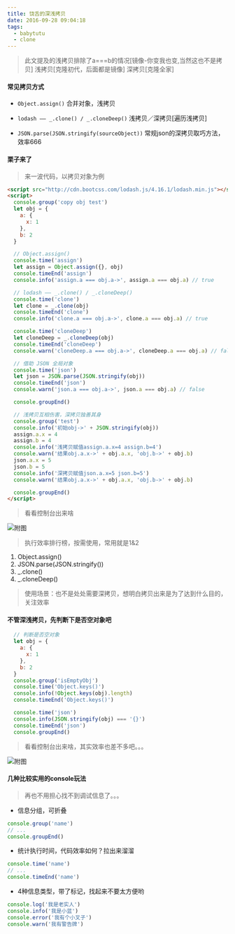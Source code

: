 ```yaml
---
title: 饶舌的深浅拷贝
date: 2016-09-28 09:04:18
tags:
  - babytutu
  - clone
---
```

>此文提及的浅拷贝排除了a===b的情况[镜像-你变我也变,当然这也不是拷贝]
浅拷贝[克隆初代，后面都是镜像]
深拷贝[克隆全家]

#### 常见拷贝方式
- `Object.assign()`
合并对象，浅拷贝

- `lodash —— _.clone() / _.cloneDeep()`
浅拷贝／深拷贝[遍历浅拷贝]

- `JSON.parse(JSON.stringify(sourceObject))`
常规json的深拷贝取巧方法，效率666

<!--more-->

#### 栗子来了
>来一波代码，以拷贝对象为例

```html
<script src="http://cdn.bootcss.com/lodash.js/4.16.1/lodash.min.js"></script>
<script>
  console.group('copy obj test')
  let obj = {
    a: {
      x: 1
    },
    b: 2
  }

  // Object.assign()
  console.time('assign')
  let assign = Object.assign({}, obj)
  console.timeEnd('assign')
  console.info('assign.a === obj.a->', assign.a === obj.a) // true

  // lodash —— _.clone() / _.cloneDeep()
  console.time('clone')
  let clone = _.clone(obj)
  console.timeEnd('clone')
  console.info('clone.a === obj.a->', clone.a === obj.a) // true

  console.time('cloneDeep')
  let cloneDeep = _.cloneDeep(obj)
  console.timeEnd('cloneDeep')
  console.warn('cloneDeep.a === obj.a->', cloneDeep.a === obj.a) // false

  // 借助 JSON 全局对象
  console.time('json')
  let json = JSON.parse(JSON.stringify(obj))
  console.timeEnd('json')
  console.warn('json.a === obj.a->', json.a === obj.a) // false

  console.groupEnd()

  // 浅拷贝互相伤害，深拷贝独善其身
  console.group('test')
  console.info('初始obj->' + JSON.stringify(obj))
  assign.a.x = 4
  assign.b = 4
  console.info('浅拷贝赋值assign.a.x=4 assign.b=4')
  console.warn('结果obj.a.x->' + obj.a.x, 'obj.b->' + obj.b)
  json.a.x = 5
  json.b = 5
  console.info('深拷贝赋值json.a.x=5 json.b=5')
  console.warn('结果obj.a.x->' + obj.a.x, 'obj.b->' + obj.b)

  console.groupEnd()
</script>

```

>看看控制台出来啥

![附图](/images/20160928/copyobjtest.png)

>执行效率排行榜，按需使用，常用就是1&2

1. Object.assign()
2. JSON.parse(JSON.stringify())
3. _.clone()
4. _.cloneDeep()

>使用场景：也不是处处需要深拷贝，想明白拷贝出来是为了达到什么目的，关注效率

#### 不管深浅拷贝，先判断下是否空对象吧
```js
  // 判断是否空对象
  let obj = {
    a: {
      x: 1
    },
    b: 2
  }
  console.group('isEmptyObj')
  console.time('Object.keys()')
  console.info(!Object.keys(obj).length)
  console.timeEnd('Object.keys()')

  console.time('json')
  console.info(JSON.stringify(obj) === '{}')
  console.timeEnd('json')
  console.groupEnd()

```
>看看控制台出来啥，其实效率也差不多吧。。。

![附图](/images/20160928/isEmptyObj.png)

#### 几种比较实用的console玩法
>再也不用担心找不到调试信息了。。。

- 信息分组，可折叠
```js
console.group('name')
// ...
console.groupEnd()
```
- 统计执行时间，代码效率如何？拉出来溜溜
```js
console.time('name')
// ...
console.timeEnd('name')
```
- 4种信息类型，带了标记，找起来不要太方便哟
```js
console.log('我是老实人')
console.info('我是小蓝')
console.error('我有个小叉子')
console.warn('我有警告牌')
```
